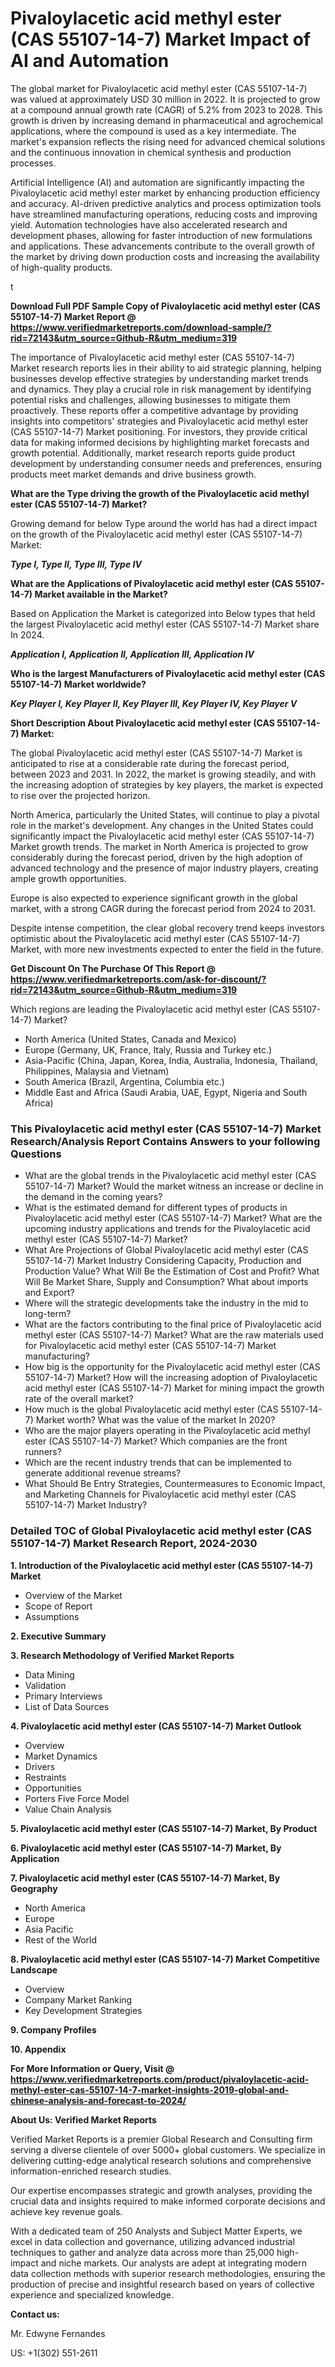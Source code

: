 <meta name="title" content="Global Pivaloylacetic acid methyl ester (CAS 55107-14-7) Market Impact of AI and Automation"><meta name="description" content="The global market for Pivaloylacetic acid methyl ester (CAS 55107-14-7) was valued at approximately USD 30 million in 2022. It is projected to grow at a compound annua"><meta name="title" content="Pivaloylacetic acid methyl ester (CAS 55107-14-7) Market Size, Share, Scope, Trends, Growth, Opportunities, Analysis, Forecast"><h1>Pivaloylacetic acid methyl ester (CAS 55107-14-7) Market Impact of AI and Automation</h1><p>The global market for Pivaloylacetic acid methyl ester (CAS 55107-14-7) was valued at approximately USD 30 million in 2022. It is projected to grow at a compound annual growth rate (CAGR) of 5.2% from 2023 to 2028. This growth is driven by increasing demand in pharmaceutical and agrochemical applications, where the compound is used as a key intermediate. The market's expansion reflects the rising need for advanced chemical solutions and the continuous innovation in chemical synthesis and production processes.</p><p>Artificial Intelligence (AI) and automation are significantly impacting the Pivaloylacetic acid methyl ester market by enhancing production efficiency and accuracy. AI-driven predictive analytics and process optimization tools have streamlined manufacturing operations, reducing costs and improving yield. Automation technologies have also accelerated research and development phases, allowing for faster introduction of new formulations and applications. These advancements contribute to the overall growth of the market by driving down production costs and increasing the availability of high-quality products.</p>t</p><p id="" class=""><strong>Download Full PDF Sample Copy of Pivaloylacetic acid methyl ester (CAS 55107-14-7) Market Report @ <a href="https://www.verifiedmarketreports.com/download-sample/?rid=72143&utm_source=Github-R&utm_medium=319" target="_blank">https://www.verifiedmarketreports.com/download-sample/?rid=72143&utm_source=Github-R&utm_medium=319</a></strong></p><p>The importance of&nbsp;Pivaloylacetic acid methyl ester (CAS 55107-14-7) Market research reports lies in their ability to aid strategic planning, helping businesses develop effective strategies by understanding market trends and dynamics. They play a crucial role in risk management by identifying potential risks and challenges, allowing businesses to mitigate them proactively. These reports offer a competitive advantage by providing insights into competitors' strategies and Pivaloylacetic acid methyl ester (CAS 55107-14-7) Market positioning. For investors, they provide critical data for making informed decisions by highlighting market forecasts and growth potential. Additionally, market research reports guide product development by understanding consumer needs and preferences, ensuring products meet market demands and drive business growth.</p><p><strong>What are the&nbsp;Type driving the growth of the Pivaloylacetic acid methyl ester (CAS 55107-14-7) Market?</strong></p><p id="" class="">Growing demand for below Type around the world has had a direct impact on the growth of the Pivaloylacetic acid methyl ester (CAS 55107-14-7) Market:</p><em><strong>Type I, Type II, Type III, Type IV</strong></em></p><strong>What are the&nbsp;Applications&nbsp;of Pivaloylacetic acid methyl ester (CAS 55107-14-7) Market available in the Market?</strong></p><p id="" class="">Based on Application the Market is categorized into Below types that held the largest Pivaloylacetic acid methyl ester (CAS 55107-14-7) Market share In 2024.</p><em><strong>Application I, Application II, Application III, Application IV</strong></em></p><strong>Who is the largest Manufacturers of Pivaloylacetic acid methyl ester (CAS 55107-14-7) Market worldwide?</strong></p><p><em><strong>Key Player I, Key Player II, Key Player III, Key Player IV, Key Player V</strong></em></p><p id="" class=""><strong>Short Description About Pivaloylacetic acid methyl ester (CAS 55107-14-7) Market:</strong></p><p>The global Pivaloylacetic acid methyl ester (CAS 55107-14-7) Market is anticipated to rise at a considerable rate during the forecast period, between 2023 and 2031. In 2022, the market is growing steadily, and with the increasing adoption of strategies by key players, the market is expected to rise over the projected horizon.</p><p>North America, particularly the United States, will continue to play a pivotal role in the market's development. Any changes in the United States could significantly impact the Pivaloylacetic acid methyl ester (CAS 55107-14-7) Market growth trends. The market in North America is projected to grow considerably during the forecast period, driven by the high adoption of advanced technology and the presence of major industry players, creating ample growth opportunities.</p><p>Europe is also expected to experience significant growth in the global market, with a strong CAGR during the forecast period from 2024 to 2031.</p><p>Despite intense competition, the clear global recovery trend keeps investors optimistic about the Pivaloylacetic acid methyl ester (CAS 55107-14-7) Market, with more new investments expected to enter the field in the future.</p><p id="" class=""><strong>Get Discount On The Purchase Of This Report @ <a href="https://www.verifiedmarketreports.com/ask-for-discount/?rid=72143&utm_source=Github-R&utm_medium=319" target="_blank">https://www.verifiedmarketreports.com/ask-for-discount/?rid=72143&utm_source=Github-R&utm_medium=319</a></strong></p>Which regions are leading the Pivaloylacetic acid methyl ester (CAS 55107-14-7) Market?</p><ul><li>North America (United States, Canada and Mexico)</li><li>Europe (Germany, UK, France, Italy, Russia and Turkey etc.)</li><li>Asia-Pacific (China, Japan, Korea, India, Australia, Indonesia, Thailand, Philippines, Malaysia and Vietnam)</li><li>South America (Brazil, Argentina, Columbia etc.)</li><li>Middle East and Africa (Saudi Arabia, UAE, Egypt, Nigeria and South Africa)</li></ul><h3 id="" class="">This Pivaloylacetic acid methyl ester (CAS 55107-14-7) Market Research/Analysis Report Contains Answers to your following Questions</h3><ul><li>What are the global trends in the Pivaloylacetic acid methyl ester (CAS 55107-14-7) Market? Would the market witness an increase or decline in the demand in the coming years?</li><li>What is the estimated demand for different types of products in Pivaloylacetic acid methyl ester (CAS 55107-14-7) Market? What are the upcoming industry applications and trends for the Pivaloylacetic acid methyl ester (CAS 55107-14-7) Market?</li><li>What Are Projections of Global Pivaloylacetic acid methyl ester (CAS 55107-14-7) Market Industry Considering Capacity, Production and Production Value? What Will Be the Estimation of Cost and Profit? What Will Be Market Share, Supply and Consumption? What about imports and Export?</li><li>Where will the strategic developments take the industry in the mid to long-term?</li><li>What are the factors contributing to the final price of Pivaloylacetic acid methyl ester (CAS 55107-14-7) Market? What are the raw materials used for Pivaloylacetic acid methyl ester (CAS 55107-14-7) Market manufacturing?</li><li>How big is the opportunity for the Pivaloylacetic acid methyl ester (CAS 55107-14-7) Market? How will the increasing adoption of Pivaloylacetic acid methyl ester (CAS 55107-14-7) Market for mining impact the growth rate of the overall market?</li><li>How much is the global Pivaloylacetic acid methyl ester (CAS 55107-14-7) Market worth? What was the value of the market In 2020?</li><li>Who are the major players operating in the Pivaloylacetic acid methyl ester (CAS 55107-14-7) Market? Which companies are the front runners?</li><li>Which are the recent industry trends that can be implemented to generate additional revenue streams?</li><li>What Should Be Entry Strategies, Countermeasures to Economic Impact, and Marketing Channels for Pivaloylacetic acid methyl ester (CAS 55107-14-7) Market Industry?</li></ul><h3 id="" class="">Detailed TOC of Global Pivaloylacetic acid methyl ester (CAS 55107-14-7) Market Research Report, 2024-2030</h3><p id="" class=""><strong>1. Introduction of the Pivaloylacetic acid methyl ester (CAS 55107-14-7) Market</strong></p><ul><li>Overview of the Market</li><li>Scope of Report</li><li>Assumptions</li></ul><p id="" class=""><strong>2. Executive Summary</strong></p><p id="" class=""><strong>3. Research Methodology of Verified Market Reports</strong></p><ul><li>Data Mining</li><li>Validation</li><li>Primary Interviews</li><li>List of Data Sources</li></ul><p id="" class=""><strong>4. Pivaloylacetic acid methyl ester (CAS 55107-14-7) Market Outlook</strong></p><ul><li>Overview</li><li>Market Dynamics</li><li>Drivers</li><li>Restraints</li><li>Opportunities</li><li>Porters Five Force Model</li><li>Value Chain Analysis</li></ul><p id="" class=""><strong>5. Pivaloylacetic acid methyl ester (CAS 55107-14-7) Market, By Product</strong></p><p id="" class=""><strong>6. Pivaloylacetic acid methyl ester (CAS 55107-14-7) Market, By Application</strong></p><p id="" class=""><strong>7. Pivaloylacetic acid methyl ester (CAS 55107-14-7) Market, By Geography</strong></p><ul><li>North America</li><li>Europe</li><li>Asia Pacific</li><li>Rest of the World</li></ul><p id="" class=""><strong>8. Pivaloylacetic acid methyl ester (CAS 55107-14-7) Market Competitive Landscape</strong></p><ul><li>Overview</li><li>Company Market Ranking</li><li>Key Development Strategies</li></ul><p id="" class=""><strong>9. Company Profiles</strong></p><p id="" class=""><strong>10. Appendix</strong></p><p id="" class=""><strong>For More Information or Query, Visit @ <a href="https://www.verifiedmarketreports.com/product/pivaloylacetic-acid-methyl-ester-cas-55107-14-7-market-insights-2019-global-and-chinese-analysis-and-forecast-to-2024/" target="_blank">https://www.verifiedmarketreports.com/product/pivaloylacetic-acid-methyl-ester-cas-55107-14-7-market-insights-2019-global-and-chinese-analysis-and-forecast-to-2024/</a></strong></p><p id="" class=""><strong>About Us: Verified Market Reports</strong></p><p id="" class="">Verified Market Reports is a premier Global Research and Consulting firm serving a diverse clientele of over 5000+ global customers. We specialize in delivering cutting-edge analytical research solutions and comprehensive information-enriched research studies.</p><p id="" class="">Our expertise encompasses strategic and growth analyses, providing the crucial data and insights required to make informed corporate decisions and achieve key revenue goals.</p><p id="" class="">With a dedicated team of 250 Analysts and Subject Matter Experts, we excel in data collection and governance, utilizing advanced industrial techniques to gather and analyze data across more than 25,000 high-impact and niche markets. Our analysts are adept at integrating modern data collection methods with superior research methodologies, ensuring the production of precise and insightful research based on years of collective experience and specialized knowledge.</p><p id="" class=""><strong>Contact us:</strong></p><p id="" class="">Mr. Edwyne Fernandes</p><p id="" class="">US: +1(302) 551-2611</p>